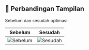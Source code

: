 ## 📸 Perbandingan Tampilan
Sebelum dan sesudah optimasi:

| Sebelum | Sesudah |
|--------|--------|
| ![Sebelum](https://github.com/user-attachments/assets/8b25f3db-65c0-4181-87bd-cf2a2ed2691f) | ![Sesudah](https://github.com/user-attachments/assets/1358ce93-6fff-4df7-80db-0dc3412054f2) |
